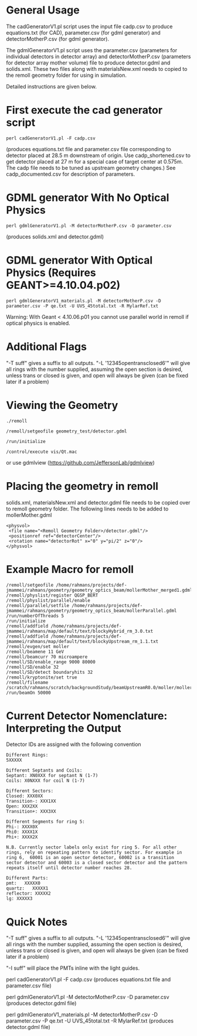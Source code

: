 # General Usage

The cadGeneratorV1.pl script uses the input file cadp.csv to produce equations.txt (for CAD), parameter.csv (for gdml generator) and detectorMotherP.csv (for gdml generator).

The gdmlGeneratorV1.pl script uses the parameter.csv (parameters for individual detectors in detector array) and detectorMotherP.csv (parameters for detector array mother volume) file to produce detector.gdml and solids.xml. These two files along with materialsNew.xml needs to copied to the remoll geometry folder for using in simulation.

Detailed instructions are given below.


# First execute the cad generator script

```
perl cadGeneratorV1.pl -F cadp.csv 
```
(produces equations.txt file and parameter.csv file corresponding to detector placed at 28.5 m downstream of origin.
Use cadp_shortened.csv to get detector placed at 27 m for a special case of target center at 0.575m. The cadp file needs to be tuned as upstream geometry changes.)
See cadp_documented.csv for description of parameters.

# GDML generator With No Optical Physics
```
perl gdmlGeneratorV1.pl -M detectorMotherP.csv -D parameter.csv
```
(produces solids.xml and detector.gdml)


# GDML generator With Optical Physics (Requires GEANT>=4.10.04.p02)
```
perl gdmlGeneratorV1_materials.pl -M detectorMotherP.csv -D parameter.csv -P qe.txt -U UVS_45total.txt -R MylarRef.txt
```
Warning: With Geant < 4.10.06.p01 you cannot use parallel world in remoll if optical physics is enabled.

# Additional Flags
"-T suff" gives a suffix to all outputs.
"-L '12345opentransclosed6'" will give all rings with the number supplied, assuming the open section is desired, unless trans or closed is given, and open will always be given (can be fixed later if a problem)


# Viewing the Geometry

```
./remoll

/remoll/setgeofile geometry_test/detector.gdml

/run/initialize

/control/execute vis/Qt.mac
```

or use gdmlview (https://github.com/JeffersonLab/gdmlview)


# Placing the geometry in remoll

solids.xml, materialsNew.xml and detector.gdml file needs to be copied over to remoll geometry folder. The following lines needs to be added to mollerMother.gdml
 ```
 <physvol>
  <file name="<Remoll Geometry Folder>/detector.gdml"/>
  <positionref ref="detectorCenter"/>
  <rotation name="detectorRot" x="0" y="pi/2" z="0"/>
 </physvol>
 ```

# Example Macro for remoll
```
/remoll/setgeofile /home/rahmans/projects/def-jmammei/rahmans/geometry/geometry_optics_beam/mollerMother_merged1.gdml
/remoll/physlist/register QGSP_BERT
/remoll/physlist/parallel/enable
/remoll/parallel/setfile /home/rahmans/projects/def-jmammei/rahmans/geometry/geometry_optics_beam/mollerParallel.gdml
/run/numberOfThreads 5
/run/initialize
/remoll/addfield /home/rahmans/projects/def-jmammei/rahmans/map/default/text/blockyHybrid_rm_3.0.txt
/remoll/addfield /home/rahmans/projects/def-jmammei/rahmans/map/default/text/blockyUpstream_rm_1.1.txt
/remoll/evgen/set moller
/remoll/beamene 11 GeV
/remoll/beamcurr 70 microampere
/remoll/SD/enable_range 9000 80000
/remoll/SD/enable 32
/remoll/SD/detect boundaryhits 32
/remoll/kryptonite/set true
/remoll/filename /scratch/rahmans/scratch/backgroundStudy/beamUpstreamR0.0/moller/moller_1.root
/run/beamOn 50000
```               


# Current Detector Nomenclature: Interpreting the Output 
Detector IDs are assigned with the following convention
```
Different Rings:
5XXXXX

Different Septants and Coils:
Septant: XN0XXX for septant N (1-7)
Coils: X0NXXX for coil N (1-7)

Different Sectors:
Closed: XXX0XX
Transition-: XXX1XX
Open: XXX2XX
Transition+: XXX3XX

Different Segments for ring 5:
Phi-: XXXX0X
Phi0: XXXX1X
Phi+: XXXX2X

N.B. Currently sector labels only exist for ring 5. For all other rings, rely on repeating pattern to identify sector. For example in ring 6,  60001 is an open sector detector, 60002 is a transition sector detector and 60003 is a closed sector detector and the pattern repeats itself until detector number reaches 28.

Different Parts:
pmt:   XXXXX0
quartz:   XXXXX1
reflector: XXXXX2
lg: XXXXX3
```

# Quick Notes
"-T suff" gives a suffix to all outputs. "-L '12345opentransclosed6'" will give all rings with the number supplied, assuming the open section is desired, unless trans or closed is given, and open will always be given (can be fixed later if a problem)

"-I suff" will place the PMTs inline with the light guides.

perl cadGeneratorV1.pl -F cadp.csv (produces equations.txt file and parameter.csv file)

perl gdmlGeneratorV1.pl -M detectorMotherP.csv -D parameter.csv (produces detector.gdml file)

perl gdmlGeneratorV1_materials.pl -M detectorMotherP.csv -D parameter.csv -P qe.txt -U UVS_45total.txt -R MylarRef.txt (produces detector.gdml file)
